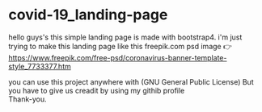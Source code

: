 # covid-19_landing-page
hello guys's this simple landing page is made with bootstrap4.
i'm just trying to make this landing page like this freepik.com psd image 👉    https://www.freepik.com/free-psd/coronavirus-banner-template-style_7733377.htm 

you can use this project anywhere with (GNU General Public License) But you have to give us creadit by using my githib profile  
Thank-you.

